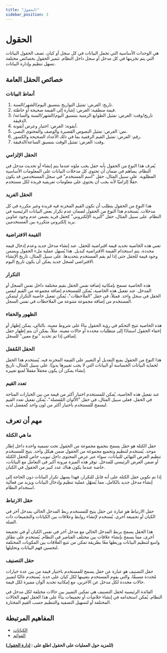 ```yaml
---
title: "الحقول"
sidebar_position: 3
---
```


# الحقول 
هي الوحدات الأساسية التي تحمل البيانات في كل سجل أو كيان. تصف الحقول البيانات التي يتم تخزينها في كل مدخل أو سجل داخل النظام. تتميز الحقول بخصائص مختلفة تسهل تنظيم وإدارة البيانات.



## خصائص الحقل العامة	
### أنماط البيانات
1. تاريخ:
الغرض: تمثيل التواريخ بتنسيق اليوم/الشهر/السنة.
2. قيمة منطقية:
الغرض: إشارة إلى القيمة صحيحة أو خاطئة.
3. تاريخ/وقت:
الغرض: تمثيل الطوابع الزمنية بتنسيق اليوم/الشهر/السنة والساعة/الدقيقة.
4. أيقونة:
الغرض: اختيار وعرض أيقونة.
5. نص:
الغرض: تمثيل النصوص القصيرة والوصف والمحتوى النصي.
7. رقم:
الغرض: تمثيل القيم الرقمية بما في ذلك الأعداد الصحيحة والكسور.
8. وقت:
الغرض: تمثيل الوقت بتنسيق الساعة/الدقيقة.

### الحقل الإلزامي	
يُعرف هذا النوع من الحقول بأنه حقل يجب ملؤه عندما يتم إنشاء أو تحديث مدخل في النظام. يساهم في ضمان أن تحتوي كل مدخلات البيانات على المعلومات الأساسية المطلوبة. على سبيل المثال، حقل "اسم المستخدم" في سجل المستخدمين قد يكون حقلًا إلزاميًا لأنه يجب أن يحتوي على معلومات تعريفية فريدة لكل مستخدم.
### الحقل الفريد    
هذا النوع من الحقول يتطلب أن تكون القيم المخزنة فيه فريدة وغير مكررة في كل مدخلات. يُستخدم هذا النوع من الحقول لضمان عدم تكرار بعض البيانات الرئيسية في النظام. على سبيل المثال، حقل "البريد الإلكتروني" كحقل فريد يضمن عدم وجود عناوين بريد إلكتروني متكررة بين المستخدمين.  
### القيمة الافتراضية	
تعني هذه الخاصية تحديد قيمة افتراضية للحقل. عند إنشاء مدخل جديد وعدم إدخال قيمة محددة، يتم استخدام القيمة الافتراضية كبديل. هذا يُسهل عملية ملء الحقول ويضمن وجود قيمة للحقل حتى إذا لم يقم المستخدم بتحديدها. على سبيل المثال، تاريخ الإنشاء الافتراضي لسجل جديد يمكن أن يكون تاريخ اليوم.
### التكرار	
هذه الخاصية تسمح بإمكانية إضافة نفس الحقل بقيم مختلفة داخل نفس السجل أو المدخل. عند تفعيل هذه الخاصية، يُمكن للمستخدم إضافة مجموعة من القيم لنفس الحقل في سجل واحد. فمثلاً، في حقل "الملاحظات"، يُمكن تفعيل خاصية التكرار ليتمكن المستخدم من إضافة مجموعة متنوعة من الملاحظات في نفس السجل.
### الظهور والخفاء	
هذه الخاصية تتيح التحكم في رؤية الحقول بناءً على شروط معينة. بالتالي، يمكن إظهار أو إخفاء الحقول استنادًا إلى متطلبات محددة أو حالات معينة. مثلاً، يمكن أن يتم إظهار حقل إضافي إذا تم تحديد "نوع معين" للسجل.
### الحقل  المُقفل     
هذا النوع من الحقول يمنع التعديل أو التغيير على القيمة المخزنة فيه. يُستخدم هذا الحقل لحماية البيانات الحساسة أو البيانات التي لا يجب تغييرها يدويًا. على سبيل المثال، تاريخ إنشاء يمكن أن يكون محقلاً مقفلاً لمنع تغييره.
### تعدد القيم	
عند تفعيل هذه الخاصية، يُمكن للمستخدم اختيار أكثر من قيمة من بين الخيارات المتاحة في الحقل. فعلى سبيل المثال، في حقل "الألوان المُفضلة"، يُمكن تفعيل تعدد القيم ليسمح للمستخدم باختيار أكثر من لون واحد كمفضل لديه.


## مهم أن تعرف 
### ما هي الكتلة	
حقل الكتلة هو حقل يسمح بتجميع مجموعة من الحقول تحت تسمية واحدة داخل إطار موحد. يُستخدم لتنظيم وتجميع مجموعة من الحقول ضمن هيكل واحد. يتيح للمستخدم تنظيم العرض النهائي للبيانات، سواء عبر عرض المحتوى داخل تبويب خاص للحقل الكتلة أو ضمن العرض الرئيسي للمدخل. توفر هذه الميزة مرونة أكبر في التعامل مع البيانات، خاصة عندما يكون هناك عدد كبير من الحقول في الكيان.

إذا تم تكوين حقل الكتلة على أنه قابل للتكرار، فهذا يسهل تكرار البيانات دون الحاجة إلى إنشاء مدخل جديد بالكامل، مما يُسهّل عملية تنظيم وإدخال البيانات ويزيد من فعالية استخدام النظام.
### حقل الارتباط	
حقل الارتباط هو عبارة عن حقل يتيح للمستخدم ربط المدخل الحالي بمدخل آخر في الكيان أو تجميعة أخرى. يُستخدم لإنشاء روابط وعلاقات بين الكيانات والتجميعات ذات الصلة.

هذا الحقل يسمح بربط المدخل الحالي مع مدخل آخر في نفس الكيان أو في تجميعة أخرى، مما يسمح بإنشاء علاقات بين مختلف العناصر في النظام. يُستخدم على نطاق واسع لتنظيم البيانات وربطها معًا بطريقة تمكن من تتبع العلاقات بين المكونات المختلفة لتحسين فهم البيانات وتحليلها.


### حقل التصنيف	

حقل التصنيف هو عبارة عن حقل يسمح للمستخدم باختيار قيمة من بين عدة خيارات مُحددة مسبقًا، والتي يقوم المستخدم بتعيينها لكل كيان على حدة. يُستخدم غالبًا لتمييز حالات محددة لكل مدخل عن الآخرين، مع إمكانية تحديد ألوان مميزة لكل قيمة.

الفائدة الرئيسية لحقل التصنيف هي تمكين التمييز بين حالات مختلفة لكل مدخل في النظام. يُمكن استخدامه في إنشاء خلاصات أو تجميعات بناءً على هذا الحقل لفهم الحالات المختلفة أو لتسهيل التصفية والتنظيم حسب القيم المختارة.



## المفاهيم المرتبطة 
- [الكيانات](./entities.md)
- [القوائم](./lists.md)


**(للمزيد حول العمليات على الحقول اطلع على : [إدارة الحقول](../../data-management/field-types))**